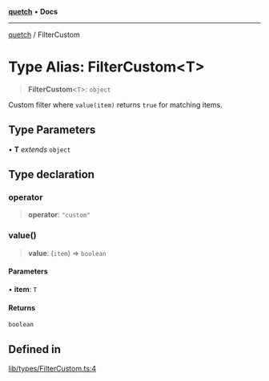 [**quetch**](../README.md) • **Docs**

***

[quetch](../README.md) / FilterCustom

# Type Alias: FilterCustom\<T\>

> **FilterCustom**\<`T`\>: `object`

Custom filter where `value(item)` returns `true` for matching items.

## Type Parameters

• **T** *extends* `object`

## Type declaration

### operator

> **operator**: `"custom"`

### value()

> **value**: (`item`) => `boolean`

#### Parameters

• **item**: `T`

#### Returns

`boolean`

## Defined in

[lib/types/FilterCustom.ts:4](https://github.com/nevoland/quetch/blob/4c3c4d08a348f3317d0dfdffa7516132c18306c7/lib/types/FilterCustom.ts#L4)
